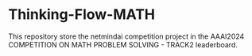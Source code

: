 # Thinking-Flow-MATH
This repository store the netmindai competition project in the AAAI2024 COMPETITION ON MATH PROBLEM SOLVING - TRACK2 leaderboard.
